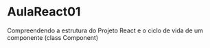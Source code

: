 # AulaReact01
Compreendendo a estrutura do Projeto React e o ciclo de vida de um componente (class Component)
